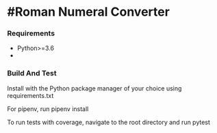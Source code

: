 #Roman Numeral Converter
===

### Requirements
- Python>=3.6
- 

### Build And Test
Install with the Python package manager of your choice using requirements.txt

For pipenv, run
    pipenv install
    
To run tests with coverage, navigate to the root directory and run
    pytest 

